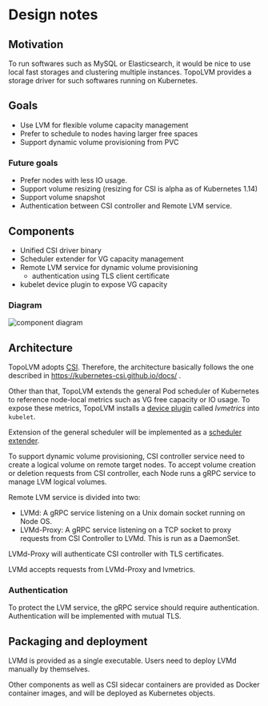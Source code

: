 Design notes
========

Motivation
-----------

To run softwares such as MySQL or Elasticsearch, it would be nice to use
local fast storages and clustering multiple instances.  TopoLVM provides
a storage driver for such softwares running on Kubernetes.

Goals
------

- Use LVM for flexible volume capacity management
- Prefer to schedule to nodes having larger free spaces
- Support dynamic volume provisioning from PVC

### Future goals

- Prefer nodes with less IO usage.
- Support volume resizing (resizing for CSI is alpha as of Kubernetes 1.14)
- Support volume snapshot
- Authentication between CSI controller and Remote LVM service.

Components
--------------

- Unified CSI driver binary
- Scheduler extender for VG capacity management
- Remote LVM service for dynamic volume provisioning
    - authentication using TLS client certificate
- kubelet device plugin to expose VG capacity

### Diagram

![component diagram](http://www.plantuml.com/plantuml/svg/ZLCzRy8m5DpzAvwoP-2D7H0ITAZKLgYHkbGCRlnA8nmdyWS5LVtljObn4b042-Bvxdntyil2MAwjgoLhURdZMuAiiDpIbvC5sGn-6S37ib5MDrAINakthTG6k85iMJn1Zq11Ub-Lb0M1CQOIL79jEcgSeFHqNYdI9cD_ZAb64Bpwdzc95Vu5HmPm3hCgEcZ5gMvKIkGj0hbBC-lZXCCKfEE956KsbIKovRucgwloJ4npn9_VNyHQDuTZnDCSSD_6KtRkaoJPI8XJnbXK3uJZ_ZZT7s_snplxuxtzyKP_lDKV9_hZHV_OicFcDJUMT5mvtbR6zo2z2PCflqauwQUHR4MjR8urAHjLXZg7uio7nuCb9KYV_FeNXbmqFogVm-bPu06sR-ibYu5xD0aIfLy2c5RFOR2T0riSsUA54AzjySeMOLezj4N6Bh_QtZnrY7VSmyN4JOyH70tvWxHYaBlM7wR76q5pk7A9Lov82LVBVm00)

Architecture
-------------

TopoLVM adopts [CSI](https://github.com/container-storage-interface/spec/).
Therefore, the architecture basically follows the one described in
https://kubernetes-csi.github.io/docs/ .

Other than that, TopoLVM extends the general Pod scheduler of Kubernetes to
reference node-local metrics such as VG free capacity or IO usage.  To expose
these metrics, TopoLVM installs a [device plugin](https://kubernetes.io/docs/concepts/extend-kubernetes/compute-storage-net/device-plugins/)
called *lvmetrics* into `kubelet`.

Extension of the general scheduler will be implemented as a [scheduler extender](https://github.com/kubernetes/community/blob/master/contributors/design-proposals/scheduling/scheduler_extender.md).

To support dynamic volume provisioning, CSI controller service need to create a
logical volume on remote target nodes.  To accept volume creation or deletion
requests from CSI controller, each Node runs a gRPC service to manage LVM
logical volumes.

Remote LVM service is divided into two:
- LVMd: A gRPC service listening on a Unix domain socket running on Node OS. 
- LVMd-Proxy: A gRPC service listening on a TCP socket to proxy requests from 
  CSI Controller to LVMd. This is run as a DaemonSet.

LVMd-Proxy will authenticate CSI controller with TLS certificates.

LVMd accepts requests from LVMd-Proxy and lvmetrics.

### Authentication

To protect the LVM service, the gRPC service should require authentication.
Authentication will be implemented with mutual TLS.

Packaging and deployment
----------------------------

LVMd is provided as a single executable.
Users need to deploy LVMd manually by themselves. 

Other components as well as CSI sidecar containers are provided as Docker 
container images, and will be deployed as Kubernetes objects.
